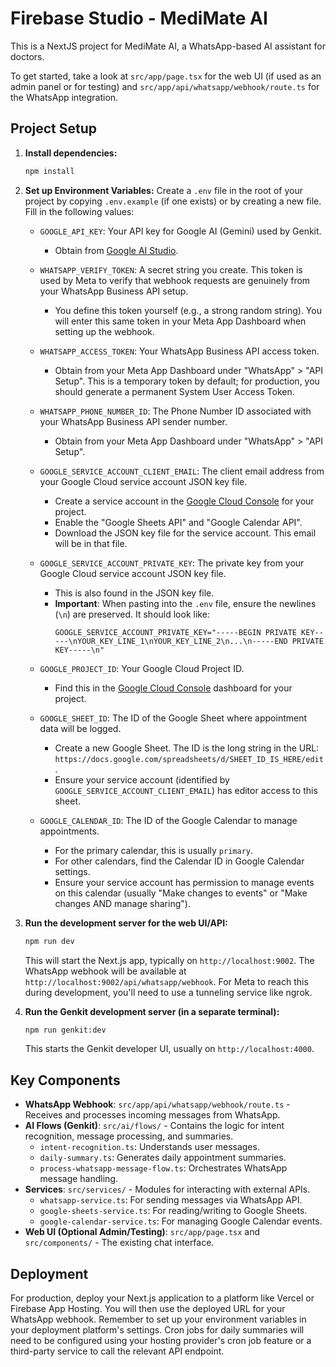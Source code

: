 # Firebase Studio - MediMate AI

This is a NextJS project for MediMate AI, a WhatsApp-based AI assistant for doctors.

To get started, take a look at `src/app/page.tsx` for the web UI (if used as an admin panel or for testing) and `src/app/api/whatsapp/webhook/route.ts` for the WhatsApp integration.

## Project Setup

1.  **Install dependencies:**
    ```bash
    npm install
    ```

2.  **Set up Environment Variables:**
    Create a `.env` file in the root of your project by copying `.env.example` (if one exists) or by creating a new file. Fill in the following values:

    *   `GOOGLE_API_KEY`: Your API key for Google AI (Gemini) used by Genkit.
        *   Obtain from [Google AI Studio](https://aistudio.google.com/app/apikey).

    *   `WHATSAPP_VERIFY_TOKEN`: A secret string you create. This token is used by Meta to verify that webhook requests are genuinely from your WhatsApp Business API setup.
        *   You define this token yourself (e.g., a strong random string). You will enter this same token in your Meta App Dashboard when setting up the webhook.

    *   `WHATSAPP_ACCESS_TOKEN`: Your WhatsApp Business API access token.
        *   Obtain from your Meta App Dashboard under "WhatsApp" > "API Setup". This is a temporary token by default; for production, you should generate a permanent System User Access Token.

    *   `WHATSAPP_PHONE_NUMBER_ID`: The Phone Number ID associated with your WhatsApp Business API sender number.
        *   Obtain from your Meta App Dashboard under "WhatsApp" > "API Setup".

    *   `GOOGLE_SERVICE_ACCOUNT_CLIENT_EMAIL`: The client email address from your Google Cloud service account JSON key file.
        *   Create a service account in the [Google Cloud Console](https://console.cloud.google.com/) for your project.
        *   Enable the "Google Sheets API" and "Google Calendar API".
        *   Download the JSON key file for the service account. This email will be in that file.

    *   `GOOGLE_SERVICE_ACCOUNT_PRIVATE_KEY`: The private key from your Google Cloud service account JSON key file.
        *   This is also found in the JSON key file.
        *   **Important**: When pasting into the `.env` file, ensure the newlines (`\n`) are preserved. It should look like:
            ```
            GOOGLE_SERVICE_ACCOUNT_PRIVATE_KEY="-----BEGIN PRIVATE KEY-----\nYOUR_KEY_LINE_1\nYOUR_KEY_LINE_2\n...\n-----END PRIVATE KEY-----\n"
            ```

    *   `GOOGLE_PROJECT_ID`: Your Google Cloud Project ID.
        *   Find this in the [Google Cloud Console](https://console.cloud.google.com/) dashboard for your project.

    *   `GOOGLE_SHEET_ID`: The ID of the Google Sheet where appointment data will be logged.
        *   Create a new Google Sheet. The ID is the long string in the URL: `https://docs.google.com/spreadsheets/d/SHEET_ID_IS_HERE/edit`.
        *   Ensure your service account (identified by `GOOGLE_SERVICE_ACCOUNT_CLIENT_EMAIL`) has editor access to this sheet.

    *   `GOOGLE_CALENDAR_ID`: The ID of the Google Calendar to manage appointments.
        *   For the primary calendar, this is usually `primary`.
        *   For other calendars, find the Calendar ID in Google Calendar settings.
        *   Ensure your service account has permission to manage events on this calendar (usually "Make changes to events" or "Make changes AND manage sharing").

3.  **Run the development server for the web UI/API:**
    ```bash
    npm run dev
    ```
    This will start the Next.js app, typically on `http://localhost:9002`. The WhatsApp webhook will be available at `http://localhost:9002/api/whatsapp/webhook`. For Meta to reach this during development, you'll need to use a tunneling service like ngrok.

4.  **Run the Genkit development server (in a separate terminal):**
    ```bash
    npm run genkit:dev
    ```
    This starts the Genkit developer UI, usually on `http://localhost:4000`.

## Key Components

*   **WhatsApp Webhook**: `src/app/api/whatsapp/webhook/route.ts` - Receives and processes incoming messages from WhatsApp.
*   **AI Flows (Genkit)**: `src/ai/flows/` - Contains the logic for intent recognition, message processing, and summaries.
    *   `intent-recognition.ts`: Understands user messages.
    *   `daily-summary.ts`: Generates daily appointment summaries.
    *   `process-whatsapp-message-flow.ts`: Orchestrates WhatsApp message handling.
*   **Services**: `src/services/` - Modules for interacting with external APIs.
    *   `whatsapp-service.ts`: For sending messages via WhatsApp API.
    *   `google-sheets-service.ts`: For reading/writing to Google Sheets.
    *   `google-calendar-service.ts`: For managing Google Calendar events.
*   **Web UI (Optional Admin/Testing)**: `src/app/page.tsx` and `src/components/` - The existing chat interface.

## Deployment

For production, deploy your Next.js application to a platform like Vercel or Firebase App Hosting. You will then use the deployed URL for your WhatsApp webhook.
Remember to set up your environment variables in your deployment platform's settings.
Cron jobs for daily summaries will need to be configured using your hosting provider's cron job feature or a third-party service to call the relevant API endpoint.
